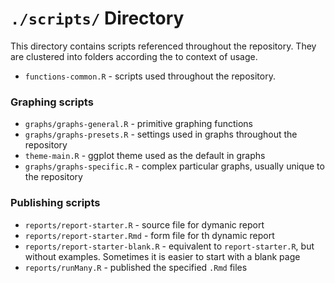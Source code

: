 `./scripts/` Directory
=========

This directory contains scripts referenced throughout the repository. They are clustered into folders according the to context of usage.

- `functions-common.R` - scripts used throughout the repository. 

### Graphing scripts
- `graphs/graphs-general.R` - primitive graphing functions
- `graphs/graphs-presets.R` - settings used in graphs throughout the repository
- `theme-main.R` - ggplot theme used as the default in graphs 
- `graphs/graphs-specific.R` - complex particular graphs, usually unique to the repository


###  Publishing scripts
- `reports/report-starter.R`  - source file for dymanic report
- `reports/report-starter.Rmd` - form file for th dynamic report
- `reports/report-starter-blank.R` - equivalent to `report-starter.R`, but without examples. Sometimes it is easier to start with a blank page
- `reports/runMany.R` - published the specified `.Rmd` files
